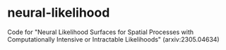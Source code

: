 # neural-likelihood
Code for "Neural Likelihood Surfaces for Spatial Processes with Computationally Intensive or Intractable Likelihoods" (arxiv:2305.04634) 
